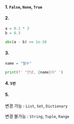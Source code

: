 #### 1. `False`, `None`, `True`

#### 2.

```python
a = 0.1 * 3
b = 0.3

abs(a - b) <= 1e-10
```



#### 3. 

```python
name = "철수"

print(f' "안녕, {name}야" ')
```



#### 4. `5번`

#### 5. 

변경 가능 : `List`, `Set`, `Dictionary`

변경 불가능 : `String`, `Tuple`, `Range`